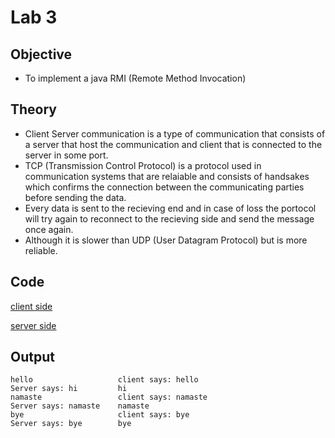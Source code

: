 # Lab 3

## Objective

- To implement a java RMI (Remote Method Invocation)

## Theory

- Client Server communication is a type of communication that consists of a server that host the communication and client that is connected to the server in some port.
- TCP (Transmission Control Protocol) is a protocol used in communication systems that are relaiable and consists of handsakes which confirms the connection between the communicating parties before sending the data. 
- Every data is sent to the recieving end and in case of loss the portocol will try again to reconnect to the recieving side and send the message once again.
- Although it is slower than UDP (User Datagram Protocol) but is more reliable.

## Code

[client side](https://github.com/college-related/Labs-7th-sems/tree/main/Distributed%20System%20(DS)/lab2/ClientTCP.java)

[server side](https://github.com/college-related/Labs-7th-sems/tree/main/Distributed%20System%20(DS)/lab2/ServerTCP.java)

## Output

```
hello                   client says: hello
Server says: hi         hi
namaste                 client says: namaste
Server says: namaste    namaste
bye                     client says: bye
Server says: bye        bye
```